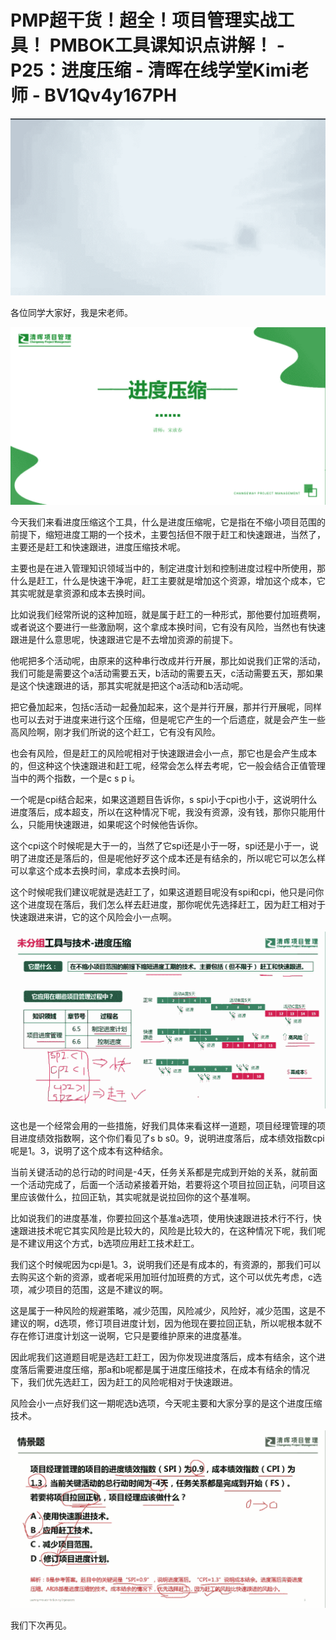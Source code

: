 # PMP超干货！超全！项目管理实战工具！ PMBOK工具课知识点讲解！ - P25：进度压缩 - 清晖在线学堂Kimi老师 - BV1Qv4y167PH

![](img/b9786e75836dd4e5592ddee07a31512a_0.png)

各位同学大家好，我是宋老师。

![](img/b9786e75836dd4e5592ddee07a31512a_2.png)

今天我们来看进度压缩这个工具，什么是进度压缩呢，它是指在不缩小项目范围的前提下，缩短进度工期的一个技术，主要包括但不限于赶工和快速跟进，当然了，主要还是赶工和快速跟进，进度压缩技术呢。

主要也是在进入管理知识领域当中的，制定进度计划和控制进度过程中所使用，那什么是赶工，什么是快速干净呢，赶工主要就是增加这个资源，增加这个成本，它其实呢就是拿资源和成本去换时间。

比如说我们经常所说的这种加班，就是属于赶工的一种形式，那他要付加班费啊，或者说这个要进行一些激励啊，这个拿成本换时间，它有没有风险，当然也有快速跟进是什么意思呢，快速跟进它是不去增加资源的前提下。

他呢把多个活动呢，由原来的这种串行改成并行开展，那比如说我们正常的活动，我们可能是需要这个a活动需要五天，b活动的需要五天，c活动需要五天，那如果是这个快速跟进的话，那其实呢就是把这个a活动和b活动呢。

把它叠加起来，包括c活动一起叠加起来，这个是并行开展，那并行开展呢，同样也可以去对于进度来进行这个压缩，但是呢它产生的一个后遗症，就是会产生一些高风险啊，刚才我们所说的这个赶工，它有没有风险。

也会有风险，但是赶工的风险呢相对于快速跟进会小一点，那它也是会产生成本的，但这种这个快速跟进和赶工呢，经常会怎么样去考呢，它一般会结合正值管理当中的两个指数，一个是c s p i。

一个呢是cpi结合起来，如果这道题目告诉你，s spi小于cpi也小于，这说明什么进度落后，成本超支，所以在这种情况下呢，我没有资源，没有钱，那你只能用什么，只能用快速跟进，如果呢这个时候他告诉你。

这个cpi这个时候呢是大于一的，当然了它spi还是小于一呀，spi还是小于一，说明了进度还是落后的，但是呢他好歹这个成本还是有结余的，所以呢它可以怎么样可以拿这个成本去换时间，拿成本去换时间。

这个时候呢我们建议呢就是选赶工了，如果这道题目呢没有spi和cpi，他只是问你这个进度现在落后，我们怎么样去赶进度，那你呢优先选择赶工，因为赶工相对于快速跟进来讲，它的这个风险会小一点啊。



![](img/b9786e75836dd4e5592ddee07a31512a_4.png)

这也是一个经常会用的一些措施，好我们具体来看这样一道题，项目经理管理的项目进度绩效指数啊，这个你们看见了s b s0。9，说明进度落后，成本绩效指数cpi呢是1。3，说明了这个成本有这种结余。

当前关键活动的总行动的时间是-4天，任务关系都是完成到开始的关系，就前面一个活动完成了，后面一个活动紧接着开始，若要将这个项目拉回正轨，问项目这里应该做什么，拉回正轨，其实呢就是说拉回你的这个基准啊。

比如说我们的进度基准，你要拉回这个基准a选项，使用快速跟进技术行不行，快速跟进技术呢它其实风险是比较大的，风险是比较大的，在这种情况下呢，我们呢是不建议用这个方式，b选项应用赶工技术赶工。

我们这个时候呢因为cpi是1。3，说明我们还是有成本的，有资源的，那我们可以去购买这个新的资源，或者呢采用加班付加班费的方式，这个可以优先考虑，c选项，减少项目的范围，这是不建议的啊。

这是属于一种风险的规避策略，减少范围，风险减少，风险好，减少范围，这是不建议的啊，d选项，修订项目进度计划，因为他现在要拉回正轨，所以呢根本就不存在修订进度计划这一说啊，它只是要维护原来的进度基准。

因此呢我们这道题目呢是选赶工赶工，因为你发现进度落后，成本有结余，这个进度落后需要进度压缩，那a和b呢都是属于进度压缩技术，在成本有结余的情况下，我们优先选赶工，因为赶工的风险呢相对于快速跟进。

风险会小一点好我们这一期呢选b选项，今天呢主要和大家分享的是这个进度压缩技术。

![](img/b9786e75836dd4e5592ddee07a31512a_6.png)

我们下次再见。